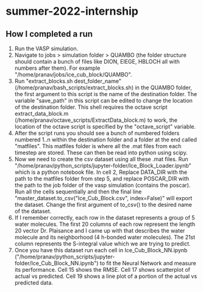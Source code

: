# summer-2022-internship

## How I completed a run

1. Run the VASP simulation.
2. Navigate to  jobs > simulation folder > QUAMBO (the folder structure should contain a bunch of files like DION, EIEGE, HBLOCH all with numbers after them). For example "/home/pranav/jobs/ice_cub_block/QUAMBO".
4. Run "extract_blocks.sh dest_folder_name" (/home/pranav/bash_scripts/extract_blocks.sh) in the QUAMBO folder, the first argument to this script is the name of the destination folder. The variable "save_path" in this script can be edited to change the location of the destination folder. This shell requires the octave script extract_data_block.m (/home/pranav/octave_scripts/ExtractData_block.m) to work, the location of the octave script is specified by the "octave_script" variable.
5. After the script runs you should see a bunch of numbered folders numbered 1..n within the destination folder and a folder at the end called "matfiles". This matfiles folder is where all the .mat files from each timestep are stored. These can then be read into python using scipy.
6. Now we need to create the csv dataset using all these .mat files. Run "/home/pranav/python_scripts/jupyter-folder/Ice_Block_Loader.ipynb" which is a python notebook file. In cell 2, Replace DATA_DIR with the path to the matfiles folder from step 5, and replace POSCAR_DIR with the path to the job folder of the vasp simulation (contains the poscar). Run all the cells sequentially and then the final line "master_dataset.to_csv("Ice_Cub_Block.csv", index=False)" will export the dataset. Change the first argument of to_csv() to the desired name of the dataset.
7. If I remember correctly, each row in the dataset represents a group of 5 water molecules. The first 20 columns of each row represent the length 20 vector Dr. Plaisance and I came up with that describes the water molecule and its neighborhood (4 h-bonded water molecules). The 21st column represents the S-integral value which we are trying to predict.
8. Once you have this dataset run each cell in Ice_Cub_Block_NN.ipynb ("/home/pranav/python_scripts/jupyter-folder/Ice_Cub_Block_NN.ipynb") to fit the Neural Network and measure its performance. Cell 15 shows the RMSE. Cell 17 shows scatterplot of actual vs predicted. Cell 19 shows a line plot of a portion of the actual vs predicted data.
